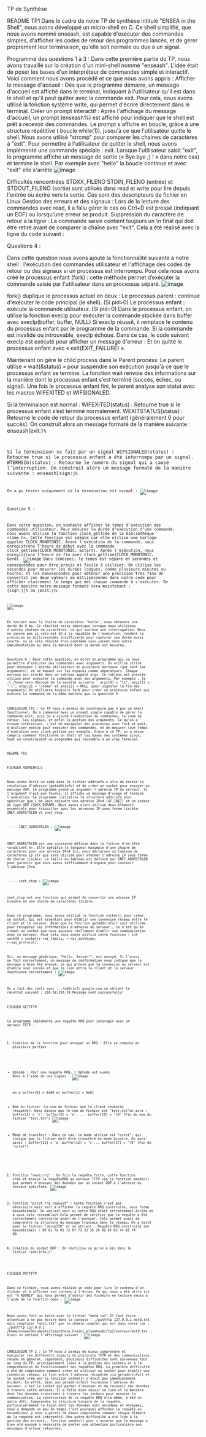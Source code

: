 TP de Synthèse

README TP1
Dans le cadre de notre TP de synthèse intitulé "ENSEA in the Shell", nous avons développé un micro-shell en C. Ce shell simplifié, que nous avons nommé enseash, est capable d'exécuter des commandes simples, d'afficher les codes de retour des programmes lancés, et de gérer proprement leur terminaison, qu'elle soit normale ou due à un signal.

Programme des questions 1 à 3 :
Dans cette première partie du TP, nous avons travaillé sur la création d'un mini-shell nommé "enseash". L'idée était de poser les bases d'un interpréteur de commandes simple et interactif. Voici comment nous avons procédé et ce que nous avons appris : 
Afficher le message d'accueil :
Dès que le programme démarre, un message d'accueil est affiché dans le terminal, indiquant à l'utilisateur qu'il est dans le shell et qu'il peut quitter avec la commande exit.
Pour cela, nous avons utilisé la fonction système write, qui permet d'écrire directement dans le terminal.
Créer un prompt interactif :
Après l'affichage du message d'accueil, un prompt (enseash%) est affiché pour indiquer que le shell est prêt à recevoir des commandes.
Le prompt s'affiche en boucle, grâce à une structure répétitive ( boucle while(1)), jusqu'à ce que l'utilisateur quitte le shell.
Nous avons utilisé "strcmp" pour comparer les chaines de caractères à "exit". 
Pour permettre à l'utilisateur de quitter le shell, nous avons implémenté une commande spéciale : exit.
Lorsque l'utilisateur saisit "exit", le programme affiche un message de sortie (« Bye bye ;) ! » dans notre cas) et termine le shell.
Par exemple avec "hello" la boucle continue et avec "exit" elle s'arrête
![image](https://github.com/user-attachments/assets/2ffb2ea6-5587-4b31-bb02-d06b060774ed)


Difficultés rencontrées
STDXX_FILENO
STDIN_FILENO (entrée) et STDOUT_FILENO (sortie) sont utilisés dans read et write pour lire depuis l'entrée  ou écrire vers la sortie. Ces sont des descripteurs de fichier en Linux
Gestion des erreurs et des signaux :
Lors de la lecture des commandes avec read, il a fallu gérer le cas où Ctrl+D est pressé (indiquant un EOF) ou lorsqu'une erreur se produit.
Suppression du caractère de retour à la ligne :
La commande saisie contient toujours un \n final qui doit être retiré avant de comparer la chaîne avec "exit". Cela a été réalisé avec la ligne du code suivant : 

Questions  4 :

Dans cette question nous avons ajouté la fonctionnalité suivante à notre shell : l'exécution des commandes utilisateur et l'affichage des codes de retour ou des signaux si un processus est interrompu. 
Pour cela nous avons créé le processus enfant (fork) : cette méthode permet  d’exécuter  la commande saisie par l'utilisateur dans un processus séparé.
![image](https://github.com/user-attachments/assets/1ad186b3-2798-4b4b-945b-900ead7593f0)

fork() duplique le processus actuel en deux :
Le processus parent : continue d'exécuter le code principal (le shell). (Si pid>0)
Le processus enfant : exécute la commande utilisateur. (Si pid=0)
Dans le processus enfant, on utilise la fonction execlp pour exécuter la commande stockée dans buffer avec execlp(buffer, buffer, NULL)
Si execlp réussit, il remplace le contenu du processus enfant par le programme de la commande.
Si la commande est invalide ou introuvable, execlp échoue. Dans ce cas, le code suivant execlp est exécuté pour afficher un message d'erreur :
Et on quitte le processus enfant avec « exit(EXIT_FAILURE) ». 

Maintenant on gère le child process dans le Parent process: 
Le parent utilise « wait(&status) » pour suspendre son exécution jusqu'à ce que le processus enfant se termine.
La fonction wait renvoie des informations sur la manière dont le processus enfant s’est terminé (succès, échec, ou signal).
Une fois le processus enfant fini, le parent analyse son statut avec les macros WIFEXITED et WIFSIGNALED.

Si la terminaison est normal : 
WIFEXITED(status) : Retourne true si le processus enfant s’est terminé normalement.
WEXITSTATUS(status) : Retourne le code de retour du processus enfant (généralement 0 pour succès).
On construit alors un message formaté de la manière suivante : enseash[exit:<code>]%

Si la terminaison se fait par un signal 
WIFSIGNALED(status) : Retourne true si le processus enfant a été interrompu par un signal.
WTERMSIG(status) : Retourne le numéro du signal qui a causé l’interruption.
On construit alors un message formaté de la manière suivante : enseash[sign:<code>]%

On a pu tester uniquement si la terminaison est normal : 
![image](https://github.com/user-attachments/assets/a9e2e713-ab7c-44d3-8f15-9cd1f95f3b4f)

Question 5 : 

Dans cette question, on souhaite afficher le temps d'exécution des commandes utilisateur.
Pour mesurer la durée d’exécution d’une commande, nous avons utilisé la fonction clock_gettime de la bibliothèque <time.h>. Cette fonction est idéale car elle utilise une horloge appelée CLOCK_MONOTONIC. Avant l'exécution de la commande, nous enregistrons l'heure de début avec la commande clock_gettime(CLOCK_MONOTONIC, &start). Après l'exécution, nous enregistrons l'heure de fin avec clock_gettime(CLOCK_MONOTONIC, &end). 
![image](https://github.com/user-attachments/assets/3b3531db-a28d-4f9c-be8c-645891f8d737)
Dans timespec, le temps est séparé en secondes et nanosecondes pour être précis et facile à utiliser. On utilise les secondes pour mesurer les durées longues, comme plusieurs minutes ou heures, et les nanosecondes pour obtenir une précision très fine On convertit ces deux valeurs en millisecondes dans notre code pour afficher clairement le temps que met chaque commande à s’exécuter. 
De cette manière notre message formaté sera maintenant :  [sign:<signal>|<temps>]% ou [exit:<code>|<temps>]%

![image](https://github.com/user-attachments/assets/8368146b-caeb-4ed4-bb41-5facbcf474d3)

En testant avec la chaîne de caractères "hello", nous obtenons une durée de 0 ms. Ce résultat reste identique lorsque nous utilisons d'autres chaînes de caractères, ce qui soulève une interrogation. Nous ne savons pas si cela est dû à la rapidité de l'exécution, rendant la précision en millisecondes insuffisante pour capturer une durée aussi courte, ou si cela résulte d'un problème sous-jacent dans notre implémentation ou dans la manière dont la durée est mesurée.

Question 6 :
Dans cette question, on écrit un programme qui va nous permettre d’exécuter des commandes avec arguments.
On utilise strtok pour découper l'entrée utilisateur en plusieurs morceaux (qui sont les arguments), en se basant sur les espaces comme séparateurs. Chaque morceau est stocké dans un tableau appelé args. Ce tableau est ensuite utilisé pour exécuter la commande avec ses arguments.
Par exemple , ls -l /home sera découpé de la manière suivante : args[0] = "ls", args[1] = "-l", args[2] = "/home" et args[3] = NULL (pour signaler la fin des arguments)
On utilisera toujours fork pour créer un processus enfant qui exécute la commande de la même manière que la question 5


CONCLUSION TP1 : 
Ce TP nous a permis de construire pas à pas un shell fonctionnel. On a commencé avec un prompt simple capable de gérer la commande exit, puis on a ajouté l’exécution de commandes, le code de retour, les signaux, et enfin la gestion des arguments.
Ce qu’on a trouvé intéressant, c’est de manipuler des processus avec fork et wait, d’utiliser execvp pour exécuter des commandes, et de mesurer leur temps d’exécution avec clock_gettime par exemple. Grâce à ce TP, on a mieux compris comment fonctionne un shell et les bases des systèmes Linux, tout en construisant un programme qui ressemble à un vrai terminal.

README TP2

FICHIER ADDRINFO.C

Nous avons écrit un code dans le fichier addrinfo.c  afin de tester la résolution d'adresse (getaddrinfo) et de créer un socket pour envoyer un message UDP.
Le programme prend un argument l'adresse IP du serveur. Si l'argument n'est pas fourni, il affiche un message d'usage et termine l'exécution.
Le programme initialise la structure addrinfo pour spécifier que l'on veut résoudre une adresse IPv4 (AF_INET) et un socket de type UDP (SOCK_DGRAM).
Nous avons alors utilisé deux éléments essentiels pour travailler avec les adresses IP sous forme lisible: INET_ADDRSTRLEN et inet_ntop

----- INET_ADDRSTRLEN : 
![image](https://github.com/user-attachments/assets/b8b5ba36-ff96-45b1-ac98-0ea467a84aa2)

INET_ADDRSTRLEN est une constante définie dans le fichier d'en-tête <arpa/inet.h>. Elle spécifie la longueur maximale d'une chaîne de caractères pour une adresse IPv4
Ici, nous déclarons un tableau de caractères ip_str qui sera utilisé pour stocker l'adresse IP sous forme de chaîne lisible. La taille du tableau est définie par INET_ADDRSTRLEN pour garantir que nous avons suffisamment d'espace pour contenir l'adresse IPv4.

----- inet_stop :
![image](https://github.com/user-attachments/assets/bd73751e-8acf-4519-a917-5ef770079950)

inet_ntop est une fonction qui permet de convertir une adresse IP binaire en une chaîne de caractères lisible.

Dans ce programme, nous avons utilisé la fonction socket() pour créer un socket, qui est essentiel pour établir une connexion réseau entre le client et le serveur. Bien que la fonction getaddrinfo() soit utilisée pour récupérer les informations d'adresse du serveur , ce n'est qu'en créant un socket que nous pouvons réellement établir une communication avec ce serveur. 
Pour cela noux avons utilsié cette fonction :  int sockfd = socket(r->ai_family, r->ai_socktype, r->ai_protocol);

Ici, un message générique, "Hello, Server!", est envoyé. Si l'envoi se fait correctement, un message de confirmation nous indique que le message a bien été envoyé, ce qui prouve que la connexion au serveur est établie avec succès et que le lien entre le client et le serveur fonctionne correctement : 
![image](https://github.com/user-attachments/assets/737f41f6-cade-49ea-ba54-4d3e73cb0b68)

On a fait des tests avec : ./addrinfo google.com
on obtient le résultat suivant :
216.58.214.78
Message sent successfully!


  FICHIER GETTFTP
  
  Ce programme implémente une requête RRQ pour interagir avec un serveur TFTP . 
  
1. Création de la fonction pour envoyer un RRQ :
Elle se compose en plusieurs parties 
- OpCode :  Pour une requête RRQ, l'OpCode est `0x0001`
  Donc à l'aide de ces lignes :
![image](https://github.com/user-attachments/assets/d5c341cc-9456-477e-ba75-5154bbb5343c)

  on a buffer[0] = 0x00 et buffer[1] = 0x01
- Nom du fichier :Le nom du fichier que le client souhaite récupérer.
  Donc disons que le nom de fichier est "test.txt"on aura : buffer[2] = 't', buffer[3] = 'e', ... buffer[10] = '\0' (Fin du nom du fichier "test.txt")
![image](https://github.com/user-attachments/assets/0fbddf9f-c888-43b9-827a-ed9da31e43ee)

- Mode de transfert : Dans ce cas, le mode utilisé est "octet", qui indique que le fichier doit être transféré en mode binaire.
  On aura ainsi : buffer[11] = 'o',buffer[12] = 'c'... buffer[17] = '\0' (Fin de "octet")

 2. Fonction "send_rrq" :
Un fois la requête faite, cette fonction crée et envoie la requêteRRQ au serveur TFTP via la fonction sendto() qui permet d'envoyer des données par un socket UDP à l'adresse du serveur spécifiée.
![image](https://github.com/user-attachments/assets/88b48f8a-51ff-4051-b4c8-7e63816a2ead)

 
3. Fonction "print_rrq_request" :
Cette fonction  n'est pas nécessaire mais sert à afficher la requête RRQ construite, sous forme hexadécimale. On voulait voir si notre RQQ était correctement écrite et à quoi cela ressemblait.Cela permet de vérifier que la requête a été correctement construite avant de l'envoyer. Cela permet aussi de comprendre la structure du message transmis dans le réseau.
On a testé avec le fichier "zeros256" et on obtient : 
Requête RRQ construite (en hexadécimal) :
00 01 7a 65 72 6f 73 32 35 36 00 6f 63 74 65 74 00 

4. Création du socket UDP :
On réutilise ce qu'on a mis dans le fichier "addrinfo.c"

FICHIER PUTTFTP

Dans ce fichier, nous avons réalisé un code pour lire le contenu d'un fichier et à afficher son contenu à l'écran.
Ce qui nous a été utile ici est  "O_RDONLY" qui nous permet d'ouvrir des ficheirs en lecture seule à l'aide de la fonction open : 
![image](https://github.com/user-attachments/assets/bef3761e-fb13-4983-a4d0-e7b429923b22)

Nous avons fait un teste avec le fichier "motd.txt".Il faut faire attention à ne pas écrire dans la console : ./puttftp 127.0.0.1 motd.txt  mais remplacer "mots.txt" par le chemin complet qui est dans notre cas : ./puttftp 127.0.0.1 /home/ensea/Documents/tpsynthese_hsaini_elyaakoubi/tp2/serveur/motd.txt
Ainsi on obtient l'affichage suivant : 
![image](https://github.com/user-attachments/assets/ae878534-d0e6-417c-98ef-437184505644)

                
CONCLUSION TP 2 : 
Ce TP nous a permis de mieux comprendre et manipuler les différents aspects du protocole TFTP et des communications réseau en général. 
Cependant, plusieurs difficultés sont survenues tout au long du TP, principalement liées à la gestion des sockets et à la compréhension du fonctionnement des requêtes RRQ.
La première difficulté a été de comprendre comment créer et utiliser un socket pour établir une connexion réseau. Le lien entre l'adresse récupérée via getaddrinfo() et le socket créé par la fonction socket() n'était pas immédiatement évident. En effet, bien que getaddrinfo() fournisse l'adresse du serveur, c’est le socket qui permet d'envoyer et de recevoir des données à travers cette adresse. Il a fallu bien saisir ce lien et la manière dont les données transitent à travers les sockets pour assurer la communication.
La construction de la requête RRQ elle-même, a été un autre défi. Comprendre la structure binaire de la requête, particulièrement la façon dont les données sont encodées et envoyées, nous a demandé un peu de temps c'est pourquoi afficher la requête en hexadécimal p nous a permis de mieux comprendre comment chaque élément de la requête est interprété.
Une autre difficulté a été liée à la gestion des erreurs.. fonction sendto() pour s'assurer que le message a bien été envoyé a nécessité de prêter une attention particulière aux messages d'erreur retournés.




